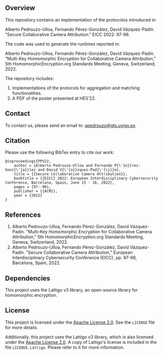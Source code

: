 ## Overview

This repository contains an implementation of the protocolos introduced in:

Alberto Pedrouzo-Ulloa, Fernando Pérez-González, David Vázquez-Padín. "Secure Collaborative Camera Attribution." EICC 2022: 97-98.

The code was used to generate the runtimes reported in:

Alberto Pedrouzo-Ulloa, Fernando Pérez-González, David Vázquez-Padín. "Multi-Key Homomorphic Encryption for Collaborative Camera Attribution," 5th HomomorphicEncryption.org Standards Meeting, Geneva, Switzerland, 2022.

The repository includes:
1. Implementations of the protocols for aggregation and matching functionalities.
2. A PDF of the poster presented at HES'22.

## Contact

To contact us, please send an email to: [apedrouzo@gts.uvigo.es](mailto:apedrouzo@gts.uvigo.es).

## Citation

Please use the following BibTex entry to cite our work:

	@inproceedings{PPV22,
	  	author = {Alberto Pedrouzo-Ulloa and Fernando P{\'{e}}rez-Gonz{\'{a}}lez and David V{\'{a}}zquez-Pad{\'{\i}}n},
	  	title = {{Secure Collaborative Camera Attribution}},
	  	booktitle = {{EICC} 2022: European Interdisciplinary Cybersecurity Conference, Barcelona, Spain, June 15 - 16, 2022},
	  	pages = {97--98},
	  	publisher = {{ACM}},
	  	year = {2022}
	}

## References
1. Alberto Pedrouzo-Ulloa, Fernando Pérez-González, David Vázquez-Padín. "Multi-Key Homomorphic Encryption for Collaborative Camera Attribution," 5th HomomorphicEncryption.org Standards Meeting, Geneva, Switzerland, 2022.
2. Alberto Pedrouzo-Ulloa, Fernando Pérez-González, David Vázquez-Padín. "Secure Collaborative Camera Attribution," European Interdisciplinary Cybersecurity Conference (EICC), pp. 97-98, Barcelona, Spain, 2022.

## Dependencies
This project uses the Lattigo v3 library, an open-source library for homomorphic encryption.

## License

This project is licensed under the [Apache License 2.0](http://www.apache.org/licenses/LICENSE-2.0). See the `LICENSE` file for more details.

Additionally, this project uses the Lattigo v3 library, which is also licensed under the [Apache License 2.0](https://opensource.org/licenses/Apache-2.0). 
A copy of Lattigo's license is included in the file `LICENSE.Lattigo`. Please refer to it for more information.
